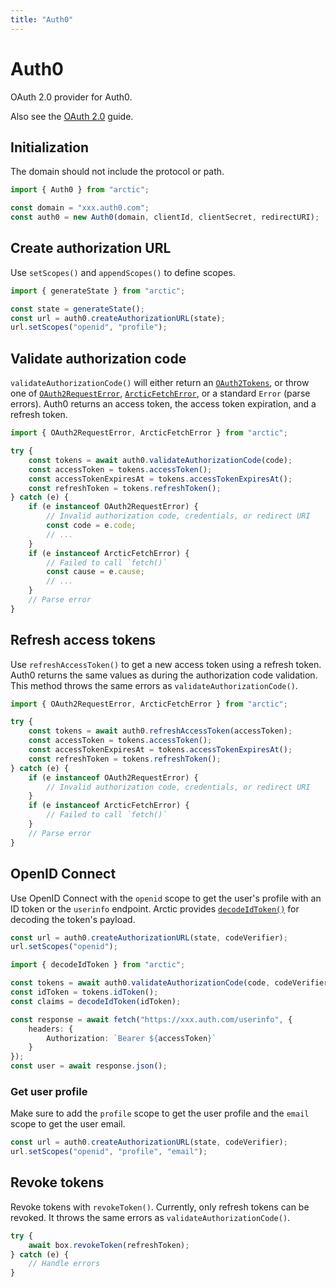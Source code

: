 ```yaml
---
title: "Auth0"
---
```


# Auth0

OAuth 2.0 provider for Auth0.

Also see the [OAuth 2.0](/guides/oauth2) guide.

## Initialization

The domain should not include the protocol or path.

```ts
import { Auth0 } from "arctic";

const domain = "xxx.auth0.com";
const auth0 = new Auth0(domain, clientId, clientSecret, redirectURI);
```

## Create authorization URL

Use `setScopes()` and `appendScopes()` to define scopes.

```ts
import { generateState } from "arctic";

const state = generateState();
const url = auth0.createAuthorizationURL(state);
url.setScopes("openid", "profile");
```

## Validate authorization code

`validateAuthorizationCode()` will either return an [`OAuth2Tokens`](/reference/OAuth2Tokens), or throw one of [`OAuth2RequestError`](/reference/OAuth2RequestError), [`ArcticFetchError`](/reference/ArcticFetchError), or a standard `Error` (parse errors). Auth0 returns an access token, the access token expiration, and a refresh token.

```ts
import { OAuth2RequestError, ArcticFetchError } from "arctic";

try {
	const tokens = await auth0.validateAuthorizationCode(code);
	const accessToken = tokens.accessToken();
	const accessTokenExpiresAt = tokens.accessTokenExpiresAt();
	const refreshToken = tokens.refreshToken();
} catch (e) {
	if (e instanceof OAuth2RequestError) {
		// Invalid authorization code, credentials, or redirect URI
		const code = e.code;
		// ...
	}
	if (e instanceof ArcticFetchError) {
		// Failed to call `fetch()`
		const cause = e.cause;
		// ...
	}
	// Parse error
}
```

## Refresh access tokens

Use `refreshAccessToken()` to get a new access token using a refresh token. Auth0 returns the same values as during the authorization code validation. This method throws the same errors as `validateAuthorizationCode()`.

```ts
import { OAuth2RequestError, ArcticFetchError } from "arctic";

try {
	const tokens = await auth0.refreshAccessToken(accessToken);
	const accessToken = tokens.accessToken();
	const accessTokenExpiresAt = tokens.accessTokenExpiresAt();
	const refreshToken = tokens.refreshToken();
} catch (e) {
	if (e instanceof OAuth2RequestError) {
		// Invalid authorization code, credentials, or redirect URI
	}
	if (e instanceof ArcticFetchError) {
		// Failed to call `fetch()`
	}
	// Parse error
}
```

## OpenID Connect

Use OpenID Connect with the `openid` scope to get the user's profile with an ID token or the `userinfo` endpoint. Arctic provides [`decodeIdToken()`](/reference/decodeIdToken) for decoding the token's payload.

```ts
const url = auth0.createAuthorizationURL(state, codeVerifier);
url.setScopes("openid");
```

```ts
import { decodeIdToken } from "arctic";

const tokens = await auth0.validateAuthorizationCode(code, codeVerifier);
const idToken = tokens.idToken();
const claims = decodeIdToken(idToken);
```

```ts
const response = await fetch("https://xxx.auth.com/userinfo", {
	headers: {
		Authorization: `Bearer ${accessToken}`
	}
});
const user = await response.json();
```

### Get user profile

Make sure to add the `profile` scope to get the user profile and the `email` scope to get the user email.

```ts
const url = auth0.createAuthorizationURL(state, codeVerifier);
url.setScopes("openid", "profile", "email");
```

## Revoke tokens

Revoke tokens with `revokeToken()`. Currently, only refresh tokens can be revoked. It throws the same errors as `validateAuthorizationCode()`.

```ts
try {
	await box.revokeToken(refreshToken);
} catch (e) {
	// Handle errors
}
```
